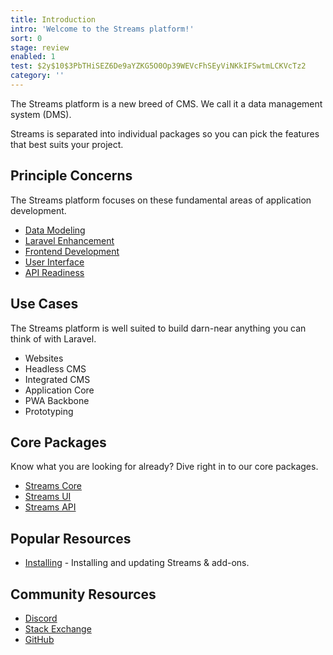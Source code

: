 ```yaml
---
title: Introduction
intro: 'Welcome to the Streams platform!'
sort: 0
stage: review
enabled: 1
test: $2y$10$3PbTHiSEZ6De9aYZKG5O0Op39WEVcFhSEyViNKkIFSwtmLCKVcTz2
category: ''
---
```

The Streams platform is a new breed of CMS. We call it a data management system (DMS).

Streams is separated into individual packages so you can pick the features that best suits your project.

## Principle Concerns

The Streams platform focuses on these fundamental areas of application development.

- [Data Modeling](streams)
- [Laravel Enhancement](core)
- [Frontend Development](frontend)
- [User Interface](ui)
- [API Readiness](api)

## Use Cases

The Streams platform is well suited to build darn-near anything you can think of with Laravel.

- Websites
- Headless CMS
- Integrated CMS
- Application Core
- PWA Backbone
- Prototyping

## Core Packages

Know what you are looking for already? Dive right in to our core packages.

- [Streams Core](core/introduction)
- [Streams UI](ui/introduction)
- [Streams API](api/introduction)

## Popular Resources

- [Installing](installation) - Installing and updating Streams & add-ons.
<!-- - [Addons](/addons) - Explore addons available for the Streams platform. -->

## Community Resources

- [Discord](https://discord.gg/vhz8NZC)
- [Stack Exchange](https://stackoverflow.com/search?q=laravel+streams)
- [GitHub](https://github.com/anomalylabs/streams)
<!-- - [YouTube](https://www.youtube.com/user/AIWebSystems) -->
